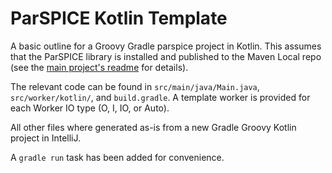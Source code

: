 # ParSPICE Kotlin Template
A basic outline for a Groovy Gradle parspice project in Kotlin. This assumes that the ParSPICE library is installed
and published to the Maven Local repo (see the [main project's readme](https://github.com/JoelCourtney/parspice) for details).

The relevant code can be found in `src/main/java/Main.java`, `src/worker/kotlin/`, and `build.gradle`. A template worker is provided for each Worker IO type (O, I, IO, or Auto).

All other files where generated as-is from a new Gradle Groovy Kotlin project in IntelliJ.

A `gradle run` task has been added for convenience.
